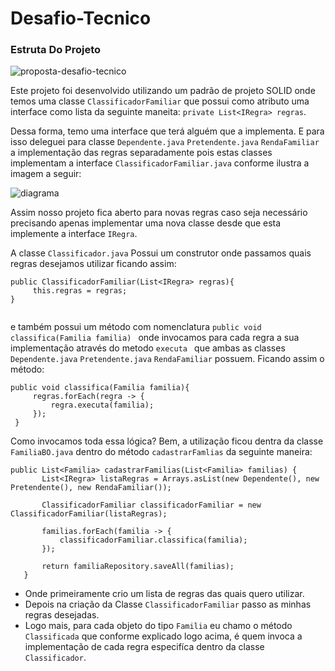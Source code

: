 # Desafio-Tecnico

### Estruta Do Projeto

![proposta-desafio-tecnico](https://user-images.githubusercontent.com/7785892/79163498-958fc000-7db5-11ea-9b45-1f10126c2533.jpg)

Este projeto foi desenvolvido utilizando um padrão de projeto SOLID onde temos uma classe ```ClassificadorFamiliar``` que possui como atributo uma interface como lista da seguinte maneita: ``` private List<IRegra> regras ```.

Dessa forma, temo uma interface que terá alguém que a implementa. E para isso deleguei para classe ```Dependente.java``` ```Pretendente.java``` ```RendaFamiliar``` a implementação das regras separadamente pois estas classes implementam a interface ```ClassificadorFamiliar.java``` conforme ilustra a imagem a seguir:

![diagrama](https://user-images.githubusercontent.com/7785892/79059977-5bf47300-7c56-11ea-819d-15a62a85fc91.png)
 
 Assim nosso projeto fica aberto para novas regras caso seja necessário precisando apenas implementar uma nova classe desde que esta implemente a interface ```IRegra```.
 
 A classe ```Classificador.java``` Possui um construtor onde passamos quais regras desejamos utilizar ficando assim:
 ```
 public ClassificadorFamiliar(List<IRegra> regras){
      this.regras = regras;
 }
    
 ```
 
 e também possui um método com nomenclatura ``` public void classifica(Familia familia)  ``` onde invocamos para cada regra a sua implementação através do metodo ```executa ``` que ambas as classes ```Dependente.java``` ```Pretendente.java``` ```RendaFamiliar``` possuem. Ficando assim o método:
 
 ```
 public void classifica(Familia familia){
      regras.forEach(regra -> {
          regra.executa(familia);
      });
  }
 
 ```
 Como invocamos toda essa lógica? Bem, a utilização ficou  dentra da classe ```FamiliaBO.java``` dentro do método ``` cadastrarFamlias ``` da seguinte maneira:
 ```
 public List<Familia> cadastrarFamilias(List<Familia> familias) {
        List<IRegra> listaRegras = Arrays.asList(new Dependente(), new Pretendente(), new RendaFamiliar());

        ClassificadorFamiliar classificadorFamiliar = new ClassificadorFamiliar(listaRegras);

        familias.forEach(familia -> {
            classificadorFamiliar.classifica(familia);
        });

        return familiaRepository.saveAll(familias);
    } 
 ```
 - Onde primeiramente crio um lista de regras das quais quero utilizar. 
 - Depois na criação da Classe ```ClassificadorFamiliar``` passo as minhas regras desejadas. 
 - Logo mais, para cada objeto do tipo ```Familia``` eu chamo o método ```Classificada``` que conforme explicado logo acima, é quem invoca a implementação de cada regra especifíca dentro da classe ```Classificador```.
